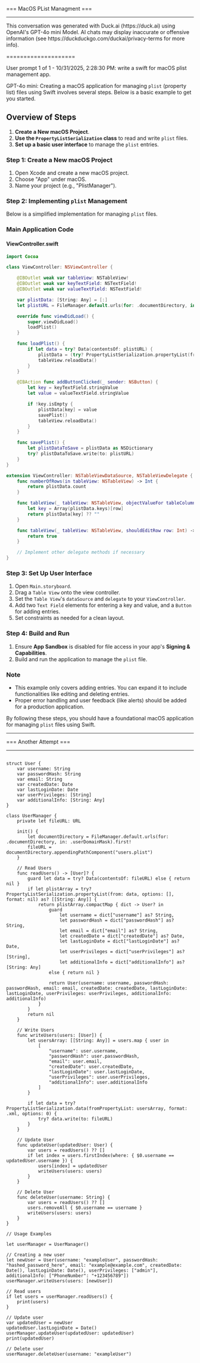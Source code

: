 === MacOS PList Managment ===
<hr>
This conversation was generated with Duck.ai (https://duck.ai) using OpenAI's GPT-4o mini Model. AI chats may display inaccurate or offensive information (see https://duckduckgo.com/duckai/privacy-terms for more info).

====================

User prompt 1 of 1 - 10/31/2025, 2:28:30 PM:
write a swift for macOS plist management app.

GPT-4o mini:
Creating a macOS application for managing `plist` (property list) files using Swift involves several steps. Below is a basic example to get you started.

## Overview of Steps

1. **Create a New macOS Project**.
2. **Use the `PropertyListSerialization` class** to read and write `plist` files.
3. **Set up a basic user interface** to manage the `plist` entries.

### Step 1: Create a New macOS Project

1. Open Xcode and create a new macOS project.
2. Choose "App" under macOS.
3. Name your project (e.g., "PlistManager").

### Step 2: Implementing `plist` Management

Below is a simplified implementation for managing `plist` files.

### Main Application Code

#### ViewController.swift

```swift
import Cocoa

class ViewController: NSViewController {

    @IBOutlet weak var tableView: NSTableView!
    @IBOutlet weak var keyTextField: NSTextField!
    @IBOutlet weak var valueTextField: NSTextField!

    var plistData: [String: Any] = [:]
    let plistURL = FileManager.default.urls(for: .documentDirectory, in: .userDomainMask).first!.appendingPathComponent("Data.plist")

    override func viewDidLoad() {
        super.viewDidLoad()
        loadPlist()
    }

    func loadPlist() {
        if let data = try? Data(contentsOf: plistURL) {
            plistData = (try? PropertyListSerialization.propertyList(from: data, options: [], format: nil)) as? [String: Any] ?? [:]
            tableView.reloadData()
        }
    }

    @IBAction func addButtonClicked(_ sender: NSButton) {
        let key = keyTextField.stringValue
        let value = valueTextField.stringValue

        if !key.isEmpty {
            plistData[key] = value
            savePlist()
            tableView.reloadData()
        }
    }

    func savePlist() {
        let plistDataToSave = plistData as NSDictionary
        try? plistDataToSave.write(to: plistURL)
    }
}

extension ViewController: NSTableViewDataSource, NSTableViewDelegate {
    func numberOfRows(in tableView: NSTableView) -> Int {
        return plistData.count
    }

    func tableView(_ tableView: NSTableView, objectValueFor tableColumn: NSTableColumn?, row: Int) -> Any? {
        let key = Array(plistData.keys)[row]
        return plistData[key] ?? ""
    }

    func tableView(_ tableView: NSTableView, shouldEditRow row: Int) -> Bool {
        return true
    }

    // Implement other delegate methods if necessary
}
```

### Step 3: Set Up User Interface

1. Open `Main.storyboard`.
2. Drag a `Table View` onto the view controller.
3. Set the `Table View`'s `dataSource` and `delegate` to your `ViewController`.
4. Add two `Text Field` elements for entering a key and value, and a `Button` for adding entries.
5. Set constraints as needed for a clean layout.

### Step 4: Build and Run

1. Ensure **App Sandbox** is disabled for file access in your app's **Signing & Capabilities**.
2. Build and run the application to manage the `plist` file.

### Note

- This example only covers adding entries. You can expand it to include functionalities like editing and deleting entries.
- Proper error handling and user feedback (like alerts) should be added for a production application.

By following these steps, you should have a foundational macOS application for managing `plist` files using Swift.

<hr>
=== Another Attempt ===
<hr>

````Swiftimport Foundation

struct User {
    var username: String
    var passwordHash: String
    var email: String
    var createdDate: Date
    var lastLoginDate: Date
    var userPrivileges: [String]
    var additionalInfo: [String: Any]
}

class UserManager {
    private let fileURL: URL

    init() {
        let documentDirectory = FileManager.default.urls(for: .documentDirectory, in: .userDomainMask).first!
        fileURL = documentDirectory.appendingPathComponent("users.plist")
    }
    
    // Read Users
    func readUsers() -> [User]? {
        guard let data = try? Data(contentsOf: fileURL) else { return nil }
        if let plistArray = try? PropertyListSerialization.propertyList(from: data, options: [], format: nil) as? [[String: Any]] {
            return plistArray.compactMap { dict -> User? in
                guard 
                    let username = dict["username"] as? String,
                    let passwordHash = dict["passwordHash"] as? String,
                    let email = dict["email"] as? String,
                    let createdDate = dict["createdDate"] as? Date,
                    let lastLoginDate = dict["lastLoginDate"] as? Date,
                    let userPrivileges = dict["userPrivileges"] as? [String],
                    let additionalInfo = dict["additionalInfo"] as? [String: Any]
                else { return nil }
                
                return User(username: username, passwordHash: passwordHash, email: email, createdDate: createdDate, lastLoginDate: lastLoginDate, userPrivileges: userPrivileges, additionalInfo: additionalInfo)
            }
        }
        return nil
    }

    // Write Users
    func writeUsers(users: [User]) {
        let usersArray: [[String: Any]] = users.map { user in
            [
                "username": user.username,
                "passwordHash": user.passwordHash,
                "email": user.email,
                "createdDate": user.createdDate,
                "lastLoginDate": user.lastLoginDate,
                "userPrivileges": user.userPrivileges,
                "additionalInfo": user.additionalInfo
            ]
        }
        
        if let data = try? PropertyListSerialization.data(fromPropertyList: usersArray, format: .xml, options: 0) {
            try? data.write(to: fileURL)
        }
    }

    // Update User
    func updateUser(updatedUser: User) {
        var users = readUsers() ?? []
        if let index = users.firstIndex(where: { $0.username == updatedUser.username }) {
            users[index] = updatedUser
            writeUsers(users: users)
        }
    }

    // Delete User
    func deleteUser(username: String) {
        var users = readUsers() ?? []
        users.removeAll { $0.username == username }
        writeUsers(users: users)
    }
}

// Usage Examples

let userManager = UserManager()

// Creating a new user
let newUser = User(username: "exampleUser", passwordHash: "hashed_password_here", email: "example@example.com", createdDate: Date(), lastLoginDate: Date(), userPrivileges: ["admin"], additionalInfo: ["PhoneNumber": "+123456789"])
userManager.writeUsers(users: [newUser])

// Read users
if let users = userManager.readUsers() {
    print(users)
}

// Update user
var updatedUser = newUser
updatedUser.lastLoginDate = Date()
userManager.updateUser(updatedUser: updatedUser)
print(updatedUser)

// Delete user
userManager.deleteUser(username: "exampleUser")
